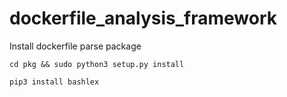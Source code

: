 # dockerfile_analysis_framework

Install dockerfile parse package

``cd pkg && sudo python3 setup.py install``

``pip3 install bashlex``
